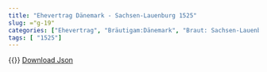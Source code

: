 ```yaml
---
title: "Ehevertrag Dänemark - Sachsen-Lauenburg 1525"
slug: ="g-19"
categories: ["Ehevertrag", "Bräutigam:Dänemark", "Braut: Sachsen-Lauenburg", "Eheschließung vollzogen?:Ja", "verschiedenkonfessionelle Ehe?:Nein", "Dynastie Bräutigam:Oldenburg (Dänemark)", "Akteur Bräutigam:Oldenburg (Dänemark)", "Akteur Braut:Askanier (Sachsen-Lauenburg)", "Textbezug?:nein", "Ständisch?:nein", "Ratifikation?:ja", "Sonstiges?:nein", "Bräutigam:Dänemark", "Braut: Sachsen-Lauenburg"]
tags: [ "1525"]
---
```

<!--more-->
{{<v90>}}
[Download Json](/vertraege/vertrag-19.json)